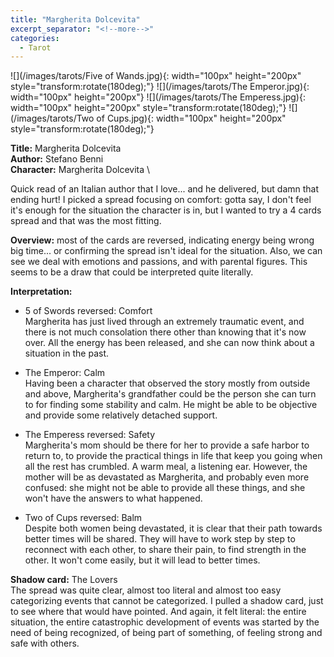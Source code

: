 ```yaml
---
title: "Margherita Dolcevita"
excerpt_separator: "<!--more-->"
categories:
  - Tarot
---
```


![](/images/tarots/Five of Wands.jpg){: width="100px" height="200px" style="transform:rotate(180deg);"}
![](/images/tarots/The Emperor.jpg){: width="100px" height="200px"}
![](/images/tarots/The Emperess.jpg){: width="100px" height="200px" style="transform:rotate(180deg);"}
![](/images/tarots/Two of Cups.jpg){: width="100px" height="200px" style="transform:rotate(180deg);"}

**Title:** Margherita Dolcevita \
**Author:** Stefano Benni \
**Character:** Margherita Dolcevita \

Quick read of an Italian author that I love... and he delivered, but damn that ending hurt! I picked a spread focusing on comfort: gotta say, I don't feel it's enough for the situation the character is in, but I wanted to try a 4 cards spread and that was the most fitting.

<!--more-->

**Overview:** most of the cards are reversed, indicating energy being wrong big time... or confirming the spread isn't ideal for the situation. Also, we can see we deal with emotions and passions, and with parental figures. This seems to be a draw that could be interpreted quite literally.

**Interpretation:**

* 5 of Swords reversed: Comfort \
Margherita has just lived through an extremely traumatic event, and there is not much consolation there other than knowing that it's now over. All the energy has been released, and she can now think about a situation in the past.

* The Emperor: Calm \
Having been a character that observed the story mostly from outside and above, Margherita's grandfather could be the person she can turn to for finding some stability and calm. He might be able to be objective and provide some relatively detached support. 

* The Emperess reversed: Safety \
Margherita's mom should be there for her to provide a safe harbor to return to, to provide the practical things in life that keep you going when all the rest has crumbled. A warm meal, a listening ear. However, the mother will be as devastated as Margherita, and probably even more confused: she might not be able to provide all these things, and she won't have the answers to what happened.

* Two of Cups reversed: Balm \
Despite both women being devastated, it is clear that their path towards better times will be shared. They will have to work step by step to reconnect with each other, to share their pain, to find strength in the other. It won't come easily, but it will lead to better times.

**Shadow card:** The Lovers \
The spread was quite clear, almost too literal and almost too easy categorizing events that cannot be categorized. I pulled a shadow card, just to see where that would have pointed. And again, it felt literal: the entire situation, the entire catastrophic development of events was started by the need of being recognized, of being part of something, of feeling strong and safe with others.